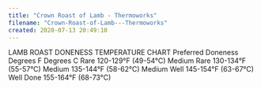 ```yaml
---
title: "Crown Roast of Lamb - Thermoworks"
filename: "Crown-Roast-of-Lamb---Thermoworks"
created: 2020-07-13 20:49:10
---
```

LAMB ROAST DONENESS TEMPERATURE CHART
Preferred Doneness	Degrees F	Degrees C
Rare				120-129°F	(49-54°C)
Medium Rare		130-134°F	(55-57°C)
Medium				135-144°F	(58-62°C)
Medium Well			145-154°F	(63-67°C)
Well Done			155-164°F	(68-73°C)
